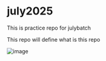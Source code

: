 # july2025
This is practice repo for julybatch

This repo will define what is this repo 

![image](https://github.com/user-attachments/assets/1d9ed934-2a1b-4a5d-b1e0-5e3d09bc18f9)
